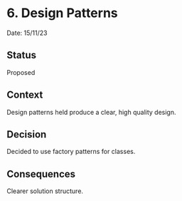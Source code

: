 # 6. Design Patterns

Date: 15/11/23

## Status

Proposed

## Context

Design patterns held produce a clear, high quality design.

## Decision

Decided to use factory patterns for classes.

## Consequences

Clearer solution structure.
